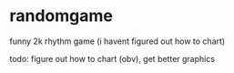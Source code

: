 # randomgame
funny 2k rhythm game (i havent figured out how to chart)

todo: figure out how to chart (obv), get better graphics